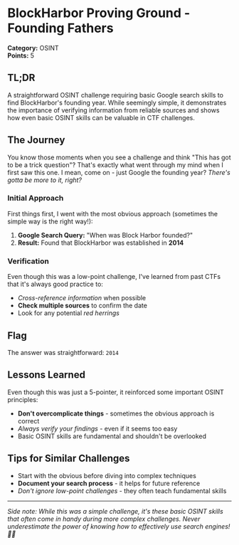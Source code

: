 
# BlockHarbor Proving Ground - Founding Fathers

**Category:** OSINT<br>
**Points:** 5

## TL;DR

A straightforward OSINT challenge requiring basic Google search skills to find BlockHarbor's founding year. While seemingly simple, it demonstrates the importance of verifying information from reliable sources and shows how even basic OSINT skills can be valuable in CTF challenges.

## The Journey

You know those moments when you see a challenge and think "This has got to be a trick question"? That's exactly what went through my mind when I first saw this one. I mean, come on - just Google the founding year? _There's gotta be more to it, right?_

### Initial Approach

First things first, I went with the most obvious approach (sometimes the simple way is the right way!):

1.  **Google Search Query:** "When was Block Harbor founded?"
2.  **Result:** Found that BlockHarbor was established in **2014**

### Verification

Even though this was a low-point challenge, I've learned from past CTFs that it's always good practice to:

-   _Cross-reference information_ when possible
-   **Check multiple sources** to confirm the date
-   Look for any potential _red herrings_

## Flag

The answer was straightforward: `2014`

## Lessons Learned

Even though this was just a 5-pointer, it reinforced some important OSINT principles:

-   **Don't overcomplicate things** - sometimes the obvious approach is correct
-   _Always verify your findings_ - even if it seems too easy
-   Basic OSINT skills are fundamental and shouldn't be overlooked

## Tips for Similar Challenges

-   Start with the obvious before diving into complex techniques
-   **Document your search process** - it helps for future reference
-   _Don't ignore low-point challenges_ - they often teach fundamental skills

----------

_Side note: While this was a simple challenge, it's these basic OSINT skills that often come in handy during more complex challenges. Never underestimate the power of knowing how to effectively use search engines! 🕵️‍♂️_